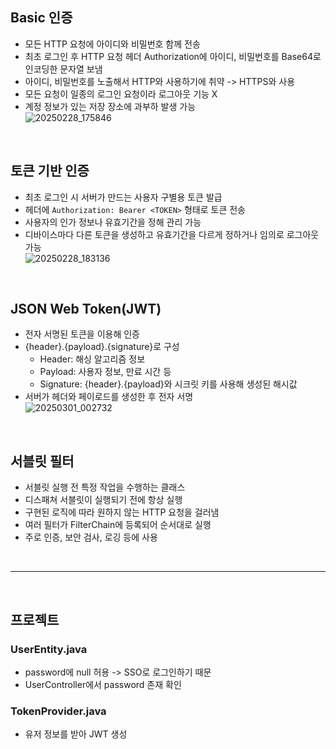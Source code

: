 ## Basic 인증
- 모든 HTTP 요청에 아이디와 비밀번호 함께 전송
- 최초 로그인 후 HTTP 요청 헤더 Authorization에 아이디, 비밀번호를 Base64로 인코딩한 문자열 보냄
- 아이디, 비밀번호를 노출해서 HTTP와 사용하기에 취약 -> HTTPS와 사용
- 모든 요청이 일종의 로그인 요청이라 로그아웃 기능 X
- 계정 정보가 있는 저장 장소에 과부하 발생 가능  
![20250228_175846](https://github.com/user-attachments/assets/f485f581-d17b-4e36-bf3b-b8cd2482945e)
<br>

## 토큰 기반 인증
- 최초 로그인 시 서버가 만드는 사용자 구별용 토큰 발급
- 헤더에 `Authorization: Bearer <TOKEN>` 형태로 토큰 전송
- 사용자의 인가 정보나 유효기간을 정해 관리 가능
- 디바이스마다 다른 토큰을 생성하고 유효기간을 다르게 정하거나 임의로 로그아웃 가능  
![20250228_183136](https://github.com/user-attachments/assets/092c9cc0-3100-4d82-b158-d6a2021907d4)
<br>

## JSON Web Token(JWT)
- 전자 서명된 토큰을 이용해 인증
- {header}.{payload}.{signature}로 구성
  - Header: 해싱 알고리즘 정보
  - Payload: 사용자 정보, 만료 시간 등
  - Signature: {header}.{payload}와 시크릿 키를 사용해 생성된 해시값
- 서버가 헤더와 페이로드를 생성한 후 전자 서명  
![20250301_002732](https://github.com/user-attachments/assets/c9df8563-9da2-422a-ab5a-01b00b717530)
<br>

## 서블릿 필터
- 서블릿 실행 전 특정 작업을 수행하는 클래스
- 디스패쳐 서블릿이 실행되기 전에 항상 실행
- 구현된 로직에 따라 원하지 않는 HTTP 요청을 걸러냄
- 여러 필터가 FilterChain에 등록되어 순서대로 실행
- 주로 인증, 보안 검사, 로깅 등에 사용
<br>

- - -
<br>

## 프로젝트
### UserEntity.java
- password에 null 허용 -> SSO로 로그인하기 때문
- UserController에서 password 존재 확인

### TokenProvider.java
- 유저 정보를 받아 JWT 생성
